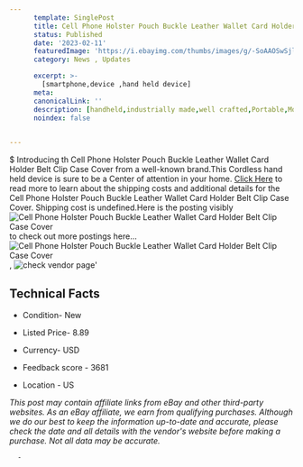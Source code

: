 ```yaml
---
      template: SinglePost
      title: Cell Phone Holster Pouch Buckle Leather Wallet Card Holder Belt Clip Case Cover
      status: Published
      date: '2023-02-11'
      featuredImage: 'https://i.ebayimg.com/thumbs/images/g/-SoAAOSwSjljYjcB/s-l225.jpg'
      category: News , Updates

      excerpt: >-
        [smartphone,device ,hand held device]
      meta:
      canonicalLink: ''
      description: [handheld,industrially made,well crafted,Portable,Mobile,Compact,Convenient,Lightweight,Maneuverable,Man-portable,Miniature,Carriable,Hand-held,Light,Holdable,Transportable,Mobile device,Pocket-sized,On-the-go,Wireless,Cordless,Compact size,Convenient size, smartphone,device ,hand held device]
      noindex: false
      

---
```

$
      Introducing th Cell Phone Holster Pouch Buckle Leather Wallet Card Holder Belt Clip Case Cover from a well-known brand.This Cordless hand held device is sure to be a Center of attention  in your home. [Click Here](https://www.ebay.com/itm/185642484675?hash=item2b392783c3%3Ag%3A-SoAAOSwSjljYjcB&mkevt=1&mkcid=1&mkrid=711-53200-19255-0&campid=%253CePNCampaignId%253E&customid=%253CreferenceId%253E&toolid=10049) to read more to learn about the shipping costs and additional details for the Cell Phone Holster Pouch Buckle Leather Wallet Card Holder Belt Clip Case Cover. Shipping cost is undefined.Here is the posting visibly ![Cell Phone Holster Pouch Buckle Leather Wallet Card Holder Belt Clip Case Cover](https://i.ebayimg.com/thumbs/images/g/-SoAAOSwSjljYjcB/s-l225.jpg) to check out more postings here... ![Cell Phone Holster Pouch Buckle Leather Wallet Card Holder Belt Clip Case Cover](https://i.ebayimg.com/images/g/-SoAAOSwSjljYjcB/s-l1600.jpg), ![check vendor page](https://origin-galleryplus.ebayimg.com/ws/web/185642484675_2_0_1/225x225.jpg,https://origin-galleryplus.ebayimg.com/ws/web/185642484675_3_0_1/225x225.jpg,https://origin-galleryplus.ebayimg.com/ws/web/185642484675_4_0_1/225x225.jpg,https://origin-galleryplus.ebayimg.com/ws/web/185642484675_5_0_1/225x225.jpg,https://origin-galleryplus.ebayimg.com/ws/web/185642484675_6_0_1/225x225.jpg,https://origin-galleryplus.ebayimg.com/ws/web/185642484675_7_0_1/225x225.jpg)'

      

 ## Technical Facts 



     
      

 - Condition- New 


      

 - Listed Price- 8.89 


      

 - Currency- USD 


      

 - Feedback score - 3681 


      

 - Location - US 


      
      

 *_This post may contain affiliate links from eBay and other third-party websites. As an eBay affiliate, we earn from qualifying purchases. Although we do our best to keep the information up-to-date and accurate, please check the date and all details with the vendor's website before making a purchase. Not all data may be accurate._*




      -
